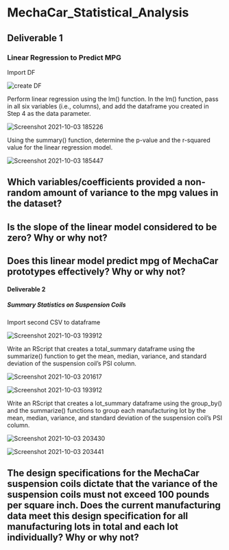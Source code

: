 # MechaCar_Statistical_Analysis

## Deliverable 1
### Linear Regression to Predict MPG
Import DF

![create DF](https://user-images.githubusercontent.com/85597990/135775949-d8e23167-b4ae-4481-b1d1-cf69c32a1100.png)

Perform linear regression using the lm() function. In the lm() function, pass in all six variables (i.e., columns), and add the dataframe you created in Step 4 as the data parameter.

![Screenshot 2021-10-03 185226](https://user-images.githubusercontent.com/85597990/135777663-7a2c9b2c-dc74-40f1-a36f-97542eb58ce1.png)

Using the summary() function, determine the p-value and the r-squared value for the linear regression model.

![Screenshot 2021-10-03 185447](https://user-images.githubusercontent.com/85597990/135777719-58070ec3-0ca9-486c-a86e-f8b22508c9a2.png)

Which variables/coefficients provided a non-random amount of variance to the mpg values in the dataset?
- 
Is the slope of the linear model considered to be zero? Why or why not?
-
Does this linear model predict mpg of MechaCar prototypes effectively? Why or why not?
-

#### Deliverable 2
##### Summary Statistics on Suspension Coils
Import second CSV to dataframe

![Screenshot 2021-10-03 193912](https://user-images.githubusercontent.com/85597990/135779181-c74b05e0-001c-4fd4-bdae-b8c82e3fec33.png)

Write an RScript that creates a total_summary dataframe using the summarize() function to get the mean, median, variance, and standard deviation of the suspension coil’s PSI column.

![Screenshot 2021-10-03 201617](https://user-images.githubusercontent.com/85597990/135780589-427df1e0-9f27-4e7f-92a7-687db5052aca.png)

![Screenshot 2021-10-03 193912](https://user-images.githubusercontent.com/85597990/135780593-2f9b6914-d43d-48e8-8239-560474421193.png)

Write an RScript that creates a lot_summary dataframe using the group_by() and the summarize() functions to group each manufacturing lot by the mean, median, variance, and standard deviation of the suspension coil’s PSI column.

![Screenshot 2021-10-03 203430](https://user-images.githubusercontent.com/85597990/135781506-7314252b-5b47-434b-a713-290d1ba9168c.png)

![Screenshot 2021-10-03 203441](https://user-images.githubusercontent.com/85597990/135781511-2d2f392c-35f3-44b7-a42c-561e872075fc.png)

The design specifications for the MechaCar suspension coils dictate that the variance of the suspension coils must not exceed 100 pounds per square inch. Does the current manufacturing data meet this design specification for all manufacturing lots in total and each lot individually? Why or why not?
-
